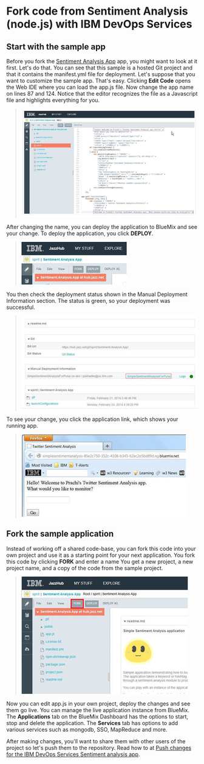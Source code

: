 # Fork code from Sentiment Analysis (node.js) with IBM DevOps Services

## Start with the sample app
Before you fork the [Sentiment Analysis App](https://hub.jazz.net/project/spirit/Sentiment%20Analysis%20App/overview) app,
you might want to look at it first. Let's do that. You can see that this sample is a hosted Git project 
and that it contains the manifest.yml file for deployment. Let's suppose that you want to customize
the sample app. That's easy. Clicking **Edit Code** opens the Web IDE 
where you can load the app.js file. Now change the app name on lines 87 and 124. 
Notice that the editor recognizes the file as a Javascript file and highlights everything for you.

>	![Sentiment app in the Web IDE](../images/guidejhwebide/jazzhubwebidesentimentapp.jpg)

After changing the name, you can deploy the application to BlueMix and see your change. 
To deploy the application, you click **DEPLOY**. 

>	![Deploy button in Web IDE](../images/guidejhwebide/jazzhubeditordeploybutton.jpg)

You then check the deployment status shown in the Manual Deployment Information section. 
The status is green, so your deployment was successful.

>	![Deploy app status in the Web IDE](../images/guidejhwebide/jazzhubeditordeploystatus.jpg)

To see your change, you click the application link, which shows your running app.

>	![Link to running app from the Web IDE](../images/guidejhwebide/jazzhubeditorlinktorunningapp.jpg)

## Fork the sample application
Instead of working off a shared code-base, you can fork this code into your own project and 
use it as a starting point for your next application. You fork this code by clicking **FORK** and enter a name 
You get a new project, a new project name, and a copy of the code from the sample project.

>	![Fork button in the Web IDE](../images/guidejhwebide/jazzhubeditorforkbutton.jpg)

Now you can edit app.js in your own project, deploy the changes and see them go live. 
You can manage the live application instance from BlueMix. 
The **Applications** tab on the BlueMix Dashboard has the options to start, stop and delete the application. 
The **Services** tab has options to add various services such as mongodb, SSO, MapReduce and more.

After making changes, you'll want to share them with other users of the project 
so let's push them to the repository. Read how to at [Push changes for the IBM DevOps Services Sentiment analysis app](pushsentimentapp).
